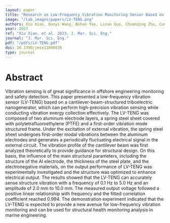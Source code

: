 ```yaml
---
layout: paper
title: "Research on Low-Frequency Vibration Monitoring Sensor Based on a Cantilever-Beam-Structured Triboelectric Nanogenerator"
image: "/lab_images/papers/LV-TENG.png"
authors: Xiu Xiao, Qunyi Wang, Bohan Yao, Linan Guo, Chuanqing Zhu, Cong Zhao, Ling Liu and Minyi Xu
year: 2023
ref: "Xiu Xiao. et al. 2023. J. Mar. Sci. Eng."
journal: "J. Mar. Sci. Eng."
pdf: "/pdfs/LV-TENG.pdf"
doi: 10.3390/jmse11040838
type: journal
---
```


# Abstract

Vibration sensing is of great significance in offshore engineering monitoring and safety detection. This paper presented a low-frequency vibration sensor (LV-TENG) based on a cantilever-beam-structured triboelectric nanogenerator, which can perform high-precision vibration sensing while conducting vibration energy collection effectively. The LV-TENG was composed of two aluminum electrode layers, a spring steel sheet covered with polytetrafluoroethylene (PTFE) and a first-order vibration mode structured frame. Under the excitation of external vibration, the spring steel sheet undergoes first-order modal vibrations between the aluminum electrodes and generates a periodically fluctuating electrical signal in the external circuit. The vibration profile of the cantilever beam was first analyzed theoretically to provide guidance for structural design. On this basis, the influence of the main structural parameters, including the structure of the Al electrode, the thickness of the steel plate, and the electronegative materials, on the output performance of LV-TENG was experimentally investigated and the structure was optimized to enhance electrical output. The results showed that the LV-TENG can accurately sense structure vibration with a frequency of 0.1 Hz to 5.0 Hz and an amplitude of 2.0 mm to 10.0 mm. The measured output voltage followed a positive linear relationship with frequency and the fitted correlation coefficient reached 0.994. The demonstration experiment indicated that the LV-TENG is expected to provide a new avenue for low-frequency vibration monitoring and can be used for structural health monitoring analysis in marine engineering.